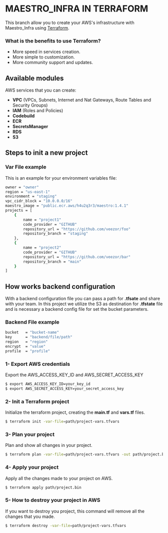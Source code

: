 # MAESTRO_INFRA IN TERRAFORM

This branch allow you to create your AWS's infrastructure with Maestro_Infra using [Terraform](https://registry.terraform.io/providers/hashicorp/aws/latest/docs). 


### What is the benefits to use Terraform?
- More speed in services creation.
- More simple to customization.
- More community support and updates.

## Available modules
AWS services that you can create:

- **VPC** (VPCs, Subnets, Internet and Nat Gateways, Route Tables and Security Groups)
- **IAM** (Roles and Policies)
- **Codebuild**
- **ECR**
- **SecretsManager**
- **RDS**
- **S3**

## Steps to init a new project 

### Var File example
This is an example for your environment variables file:

```bash
owner = "owner"
region = "us-east-1"
environment = "staging"
vpc_cidr_block = "10.0.0.0/16"
maestro_image = "public.ecr.aws/h4u2q3r3/maestro:1.4.1"
projects = [
    {
        name = "project1"
        code_provider = "GITHUB"
        repository_url = "https://github.com/veezor/foo"
        repository_branch = "staging"
    },
    {
        name = "project2"
        code_provider = "GITHUB"
        repository_url = "https://github.com/veezor/bar"
        repository_branch = "main"
    }
]

```

## How works backend configuration
With a backend configuration file you can pass a path for **.tfsate** and share with your team. In this project we utilize the S3 as destination for **.tfstate** file and is necessary a backend config file for set the bucket parameters.

### Backend File example
```bash
bucket   = "bucket-name"
key      = "backend/file/path"
region   = "region"
encrypt  = "value"
profile  = "profile"
```

### 1- Export AWS credentials 
Export the AWS_ACCESS_KEY_ID and AWS_SECRET_ACCESS_KEY

```bash
$ export AWS_ACCESS_KEY_ID=your_key_id
$ export AWS_SECRET_ACCESS_KEY=your_secret_access_key
```

### 2- Init a Terraform project
Initialize the terraform project, creating the **main.tf** and **vars.tf** files.

```bash
$ terraform init -var-file=path/project-vars.tfvars
```

### 3- Plan your project
Plan and show all changes in your project.

```bash
$ terraform plan -var-file=path/project-vars.tfvars -out path/project.bin
```

### 4- Apply your project 
Apply all the changes made to your project on AWS. 

```bash
$ terraform apply path/project.bin
```

### 5- How to destroy your project in AWS 
If you want to destroy you project, this command will remove all the changes that you made.

```bash
$ terraform destroy -var-file=path/project-vars.tfvars
```

